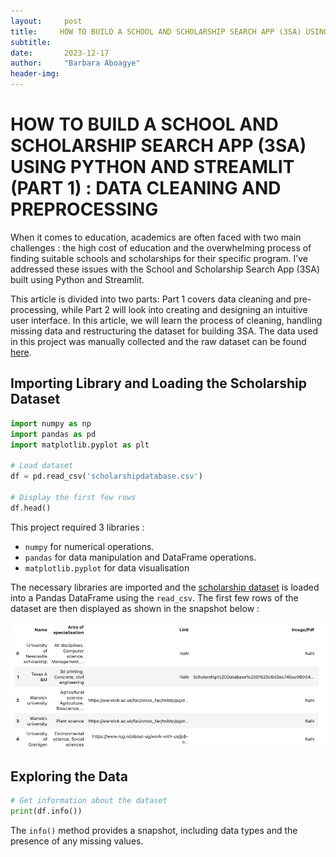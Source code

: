 ```yaml
---
layout:     post
title:     HOW TO BUILD A SCHOOL AND SCHOLARSHIP SEARCH APP (3SA) USING PYTHON AND STREAMLIT (PART 1): DATA CLEANING AND PREPROCESSING
subtitle:   
date:       2023-12-17
author:     "Barbara Aboagye"
header-img: 
---
```


# HOW TO BUILD A SCHOOL AND SCHOLARSHIP SEARCH APP (3SA) USING PYTHON AND STREAMLIT (PART 1) : DATA CLEANING AND PREPROCESSING

When it comes to education, academics are often faced with two main challenges : the high cost of education and the overwhelming process of finding suitable schools and scholarships for their specific program. I’ve addressed these issues with the School and Scholarship Search App (3SA) built using Python and Streamlit. 

This article is divided into two parts: Part 1 covers data cleaning and pre-processing, while Part 2  will look into creating and designing an intuitive user interface.
In this article, we will learn the process of cleaning, handling missing data and restructuring the dataset  for building 3SA.  The data used in this project was manually collected and the raw dataset can be found [here](https://raw.githubusercontent.com/barbaraaboagye/My-MachineLearning-Journey/1e19a3a7caf86f8b0603ed100144ff94d536a769/Projects/Scholarship%20recommender%20system/scholarshipdatabase.csv). 

## Importing Library and Loading the Scholarship Dataset

```python
import numpy as np
import pandas as pd
import matplotlib.pyplot as plt

# Load dataset
df = pd.read_csv('scholarshipdatabase.csv')

# Display the first few rows
df.head()
```
This project required 3 libraries :
- `numpy` for numerical operations.
- `pandas` for data manipulation and DataFrame operations.
- `matplotlib.pyplot` for data visualisation
  
The necessary libraries are imported and the [scholarship dataset](https://raw.githubusercontent.com/barbaraaboagye/My-MachineLearning-Journey/1e19a3a7caf86f8b0603ed100144ff94d536a769/Projects/Scholarship%20recommender%20system/scholarshipdatabase.csv) is loaded into a Pandas DataFrame using the `read_csv`. The first few rows of the dataset are then displayed as shown in the snapshot below :

![](https://github.com/barbaraaboagye/barbaraaboagye.github.io/blob/a22929b7fca24b580f62be82c1afd8b539b3fb69/_posts/images/scholarship%20snapshot.png)

## Exploring the Data
``` python
# Get information about the dataset
print(df.info())
```
The `info()` method provides a snapshot, including data types and the presence of any missing values.
